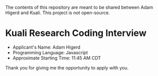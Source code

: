 The contents of this repository are meant to be shared between Adam Higerd and Kuali.
This project is not open-source.

# Kuali Research Coding Interview

* Applicant's Name: Adam Higerd
* Programming Language: Javascript
* Approximate Starting Time: 11:45 AM CDT

Thank you for giving me the opportunity to apply with you.
